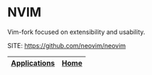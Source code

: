 # NVIM

 Vim-fork focused on extensibility and usability.

 SITE: https://github.com/neovim/neovim

 | [Applications](https://portable-linux-apps.github.io/apps.html) | [Home](https://portable-linux-apps.github.io)
 | --- | --- |